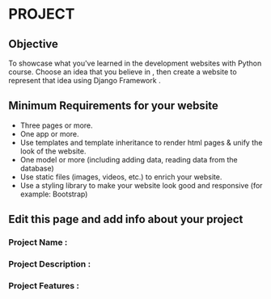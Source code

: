 # PROJECT

## Objective
To showcase what you've learned in the development websites with Python course. Choose an idea that you believe in , then create a website to represent that idea using Django Framework . 

## Minimum Requirements for your website
- Three pages or more.
- One app or more.
- Use templates and template inheritance to render html pages &  unify the look of the website.
- One model or more (including adding data, reading data from the database)
- Use static files (images, videos, etc.) to enrich your website. 
- Use a styling library to make your website look good and responsive (for example: Bootstrap)


## Edit this page and add info about your project 

### Project Name : 


### Project Description :


### Project Features :
